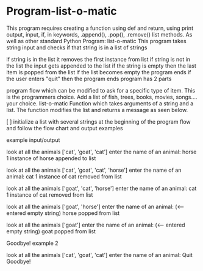 # Program-list-o-matic
This program requires creating a function using def and return, using print output, input, if, in keywords, .append(), .pop(), .remove() list methods. As well as other standard Python
Program: list-o-matic
This program takes string input and checks if that string is in a list of strings

if string is in the list it removes the first instance from list
if string is not in the list the input gets appended to the list
if the string is empty then the last item is popped from the list
if the list becomes empty the program ends
if the user enters "quit" then the program ends
program has 2 parts

program flow which can be modified to ask for a specific type of item. This is the programmers choice. Add a list of fish, trees, books, movies, songs.... your choice.
list-o-matic Function which takes arguments of a string and a list. The function modifies the list and returns a message as seen below.


[ ] initialize a list with several strings at the beginning of the program flow and follow the flow chart and output examples

example input/output

look at all the animals ['cat', 'goat', 'cat']
enter the name of an animal: horse
1 instance of horse appended to list

look at all the animals ['cat', 'goat', 'cat', 'horse']
enter the name of an animal: cat
1 instance of cat removed from list

look at all the animals ['goat', 'cat', 'horse']
enter the name of an animal: cat
1 instance of cat removed from list

look at all the animals ['goat', 'horse']
enter the name of an animal:          (<-- entered empty string)
horse popped from list

look at all the animals ['goat']
enter the name of an animal:          (<-- entered empty string)
goat popped from list

Goodbye!
example 2

look at all the animals ['cat', 'goat', 'cat']
enter the name of an animal: Quit
Goodbye!
